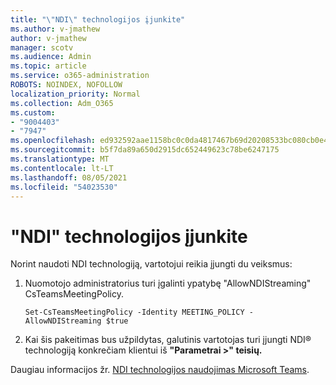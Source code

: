 ```yaml
---
title: "\"NDI\" technologijos įjunkite"
ms.author: v-jmathew
author: v-jmathew
manager: scotv
ms.audience: Admin
ms.topic: article
ms.service: o365-administration
ROBOTS: NOINDEX, NOFOLLOW
localization_priority: Normal
ms.collection: Adm_O365
ms.custom:
- "9004403"
- "7947"
ms.openlocfilehash: ed932592aae1158bc0c0da4817467b69d20208533bc080cb0e424f552af8601a
ms.sourcegitcommit: b5f7da89a650d2915dc652449623c78be6247175
ms.translationtype: MT
ms.contentlocale: lt-LT
ms.lasthandoff: 08/05/2021
ms.locfileid: "54023530"
---
```

# <a name="turn-on-ndi-technology"></a>"NDI" technologijos įjunkite

Norint naudoti NDI technologiją, vartotojui reikia įjungti du veiksmus:

1. Nuomotojo administratorius turi įgalinti ypatybę "AllowNDIStreaming" CsTeamsMeetingPolicy.

    `Set-CsTeamsMeetingPolicy -Identity MEETING_POLICY -AllowNDIStreaming $true`

2. Kai šis pakeitimas bus užpildytas, galutinis vartotojas turi įjungti NDI® technologiją konkrečiam klientui iš **"Parametrai >" teisių.**

Daugiau informacijos žr. [NDI technologijos naudojimas Microsoft Teams](https://docs.microsoft.com/microsoftteams/use-ndi-in-meetings).
